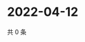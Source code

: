 # 2022-04-12

共 0 条

<!-- BEGIN WEIBO -->
<!-- 最后更新时间 Tue Apr 12 2022 10:26:26 GMT+0800 (China Standard Time) -->

<!-- END WEIBO -->
